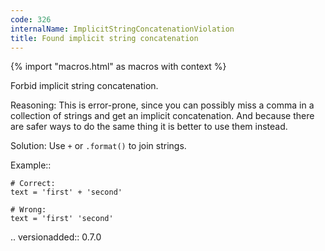 ```yaml
---
code: 326
internalName: ImplicitStringConcatenationViolation
title: Found implicit string concatenation
---
```


{% import "macros.html" as macros with context %}

Forbid implicit string concatenation.

Reasoning: This is error-prone, since you can possibly miss a comma in a
collection of strings and get an implicit concatenation. And because
there are safer ways to do the same thing it is better to use them
instead.

Solution: Use `+` or `.format()` to join strings.

Example::

    # Correct:
    text = 'first' + 'second'
    
    # Wrong:
    text = 'first' 'second'

.. versionadded:: 0.7.0